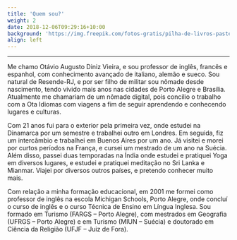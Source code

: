 ```yaml
---
title: 'Quem sou?'
weight: 2
date: 2018-12-06T09:29:16+10:00
background: 'https://img.freepik.com/fotos-gratis/pilha-de-livros-pastel-coloridos-em-uma-prateleira-na-biblioteca-os-raios-do-sol-caem-nos-livros-atraves-da-janela-conceito-de-educacao-de-volta-ao-fundo-da-escola_131017-8.jpg?size=626&ext=jpg'
align: left
---
```

---
Me chamo Otávio Augusto Diniz Vieira, e sou professor de inglês, francês e espanhol, com  conhecimento avançado de italiano, alemão e sueco.  Sou natural de Resende-RJ, e por ser filho de militar sou nômade desde nascimento, tendo vivido mais anos nas cidades de Porto Alegre e Brasília. Atualmente me chamariam de um nômade digital, pois concilio o trabalho com a Ota Idiomas com viagens a fim de seguir aprendendo e conhecendo lugares e culturas.

Com 21 anos fui para o exterior pela primeira vez, onde estudei na Dinamarca por um semestre e trabalhei outro em Londres. Em seguida, fiz um intercâmbio e trabalhei em Buenos Aires por um ano. Já visitei e morei por curtos períodos na França, e cursei um mestrado de um ano na Suécia. Além disso, passei duas temporadas na Índia onde estudei e pratiquei Yoga em diversos lugares, e estudei e pratiquei meditação no Sri Lanka e Mianmar. Viajei por diversos outros países, e pretendo conhecer muito mais.  

Com relação a minha formação educacional, em 2001 me formei como professor de inglês na escola Michigan Schools, Porto Alegre, onde concluí o curso de inglês e o curso Técnica de Ensino em Língua Inglesa. Sou formado em Turismo (FARGS – Porto Alegre), com mestrados em Geografia (UFRGS – Porto Alegre) e em Turismo (MIUN – Suécia) e doutorado em Ciência da Religião (UFJF – Juiz de Fora).
